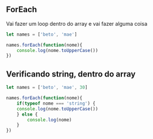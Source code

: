 ## ForEach

Vai fazer um loop dentro do array e vai fazer alguma coisa

```js
let names = ['beto', 'mae']

names.forEach(function(nome){
    console.log(nome.toUpperCase())
})
```
## Verificando string, dentro do array

```js
let names = ['beto', 'mae', 30]

names.forEach(function(nome){
    if(typeof nome === 'string') {
    console.log(nome.toUpperCase())    
    } else {
        console.log(nome)
    }
})
```
